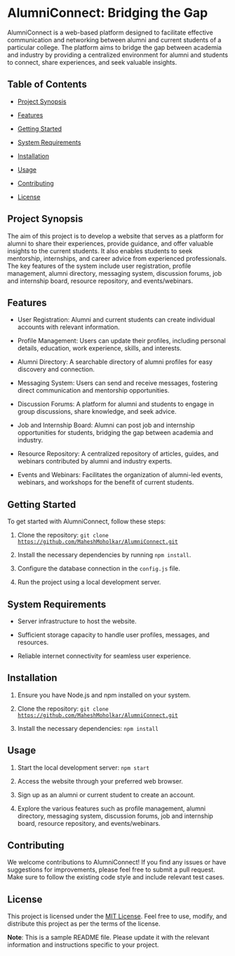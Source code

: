 # AlumniConnect: Bridging the Gap

AlumniConnect is a web-based platform designed to facilitate effective communication and networking between alumni and current students of a particular college. The platform aims to bridge the gap between academia and industry by providing a centralized environment for alumni and students to connect, share experiences, and seek valuable insights.

## Table of Contents

* [Project Synopsis](#project-synopsis)
    
* [Features](#features)
    
* [Getting Started](#getting-started)
    
* [System Requirements](#system-requirements)
    
* [Installation](#installation)
    
* [Usage](#usage)
    
* [Contributing](#contributing)
    
* [License](#license)
    

## Project Synopsis

The aim of this project is to develop a website that serves as a platform for alumni to share their experiences, provide guidance, and offer valuable insights to the current students. It also enables students to seek mentorship, internships, and career advice from experienced professionals. The key features of the system include user registration, profile management, alumni directory, messaging system, discussion forums, job and internship board, resource repository, and events/webinars.

## Features

* User Registration: Alumni and current students can create individual accounts with relevant information.
    
* Profile Management: Users can update their profiles, including personal details, education, work experience, skills, and interests.
    
* Alumni Directory: A searchable directory of alumni profiles for easy discovery and connection.
    
* Messaging System: Users can send and receive messages, fostering direct communication and mentorship opportunities.
    
* Discussion Forums: A platform for alumni and students to engage in group discussions, share knowledge, and seek advice.
    
* Job and Internship Board: Alumni can post job and internship opportunities for students, bridging the gap between academia and industry.
    
* Resource Repository: A centralized repository of articles, guides, and webinars contributed by alumni and industry experts.
    
* Events and Webinars: Facilitates the organization of alumni-led events, webinars, and workshops for the benefit of current students.
    

## Getting Started

To get started with AlumniConnect, follow these steps:

1. Clone the repository: `git clone` [`https://github.com/MaheshMoholkar/AlumniConnect.git`](https://github.com/MaheshMoholkar/AlumniConnect.git)
    
2. Install the necessary dependencies by running `npm install`.
    
3. Configure the database connection in the `config.js` file.
    
4. Run the project using a local development server.
    

## System Requirements

* Server infrastructure to host the website.
    
* Sufficient storage capacity to handle user profiles, messages, and resources.
    
* Reliable internet connectivity for seamless user experience.
    

## Installation

1. Ensure you have Node.js and npm installed on your system.
    
2. Clone the repository: `git clone` [`https://github.com/MaheshMoholkar/AlumniConnect.git`](https://github.com/MaheshMoholkar/AlumniConnect.git)
    
3. Install the necessary dependencies: `npm install`
    

## Usage

1. Start the local development server: `npm start`
    
2. Access the website through your preferred web browser.
    
3. Sign up as an alumni or current student to create an account.
    
4. Explore the various features such as profile management, alumni directory, messaging system, discussion forums, job and internship board, resource repository, and events/webinars.
    

## Contributing

We welcome contributions to AlumniConnect! If you find any issues or have suggestions for improvements, please feel free to submit a pull request. Make sure to follow the existing code style and include relevant test cases.

## License

This project is licensed under the [MIT License](LICENSE). Feel free to use, modify, and distribute this project as per the terms of the license.

**Note**: This is a sample README file. Please update it with the relevant information and instructions specific to your project.
